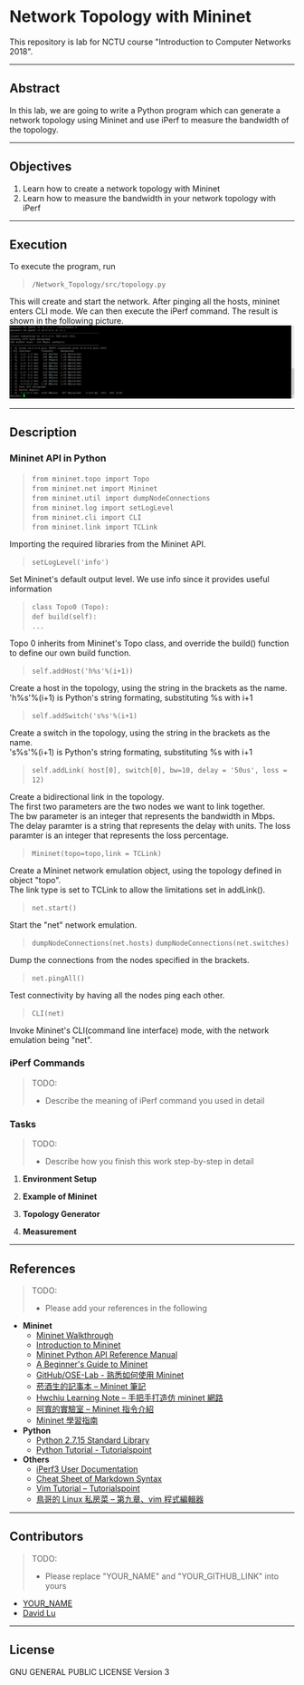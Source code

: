 # Network Topology with Mininet

This repository is lab for NCTU course "Introduction to Computer Networks 2018".

---
## Abstract

In this lab, we are going to write a Python program which can generate a network topology using Mininet and use iPerf to measure the bandwidth of the topology.

---
## Objectives

1. Learn how to create a network topology with Mininet
2. Learn how to measure the bandwidth in your network topology with iPerf

---
## Execution

To execute the program, run 
>`/Network_Topology/src/topology.py`

This will create and start the network. After pinging all the hosts, mininet enters CLI mode.
We can then execute the iPerf command.
The result is shown in the following picture.
![The result after running iPerf](iPerf_result.png)

---
## Description

### Mininet API in Python

>`from mininet.topo import Topo`  
>`from mininet.net import Mininet`    
>`from mininet.util import dumpNodeConnections`  
>`from mininet.log import setLogLevel`  
>`from mininet.cli import CLI`  
>`from mininet.link import TCLink`  

Importing the required libraries from the Mininet API.

>`setLogLevel('info')`

Set Mininet's default output level. We use info since it provides useful information

>`class Topo0 (Topo):`  
>`def build(self):`  
>`...`

Topo 0 inherits from Mininet's Topo class, and override the build() function to define our own build function.

>`self.addHost('h%s'%(i+1))`

Create a host in the topology, using the string in the brackets as the name.  
'h%s'%(i+1) is Python's string formating, substituting %s with i+1

>`self.addSwitch('s%s'%(i+1)`

Create a switch in the topology, using the string in the brackets as the name.  
's%s'%(i+1) is Python's string formating, substituting %s with i+1

>`self.addLink( host[0], switch[0], bw=10, delay = '50us', loss = 12)`

Create a bidirectional link in the topology.  
The first two parameters are the two nodes we want to link together.  
The bw parameter is an integer that represents the bandwidth in Mbps.  
The delay paramter is a string that represents the delay with units.
The loss paramter is an integer that represents the loss percentage.

>`Mininet(topo=topo,link = TCLink)`

Create a Mininet network emulation object, using the topology defined in object "topo".  
The link type is set to TCLink to allow the limitations set in addLink().

>`net.start()`

Start the "net" network emulation.

>`dumpNodeConnections(net.hosts)`
>`dumpNodeConnections(net.switches)`

Dump the connections from the nodes specified in the brackets.

>`net.pingAll()`

Test connectivity by having all the nodes ping each other.

>`CLI(net)`

Invoke Mininet's CLI(command line interface) mode, with the network emulation being "net".

### iPerf Commands

> TODO:
> * Describe the meaning of iPerf command you used in detail

### Tasks

> TODO:
> * Describe how you finish this work step-by-step in detail

1. **Environment Setup**


2. **Example of Mininet**


3. **Topology Generator**


4. **Measurement**

---
## References

> TODO: 
> * Please add your references in the following

* **Mininet**
    * [Mininet Walkthrough](http://mininet.org/walkthrough/)
    * [Introduction to Mininet](https://github.com/mininet/mininet/wiki/Introduction-to-Mininet)
    * [Mininet Python API Reference Manual](http://mininet.org/api/annotated.html)
    * [A Beginner's Guide to Mininet](https://opensourceforu.com/2017/04/beginners-guide-mininet/)
    * [GitHub/OSE-Lab - 熟悉如何使用 Mininet](https://github.com/OSE-Lab/Learning-SDN/blob/master/Mininet/README.md)
    * [菸酒生的記事本 – Mininet 筆記](https://blog.laszlo.tw/?p=81)
    * [Hwchiu Learning Note – 手把手打造仿 mininet 網路](https://hwchiu.com/setup-mininet-like-environment.html)
    * [阿寬的實驗室 – Mininet 指令介紹](https://ting-kuan.blog/2017/11/09/%E3%80%90mininet%E6%8C%87%E4%BB%A4%E4%BB%8B%E7%B4%B9%E3%80%91/)
    * [Mininet 學習指南](https://www.sdnlab.com/11495.html)
* **Python**
    * [Python 2.7.15 Standard Library](https://docs.python.org/2/library/index.html)
    * [Python Tutorial - Tutorialspoint](https://www.tutorialspoint.com/python/)
* **Others**
    * [iPerf3 User Documentation](https://iperf.fr/iperf-doc.php#3doc)
    * [Cheat Sheet of Markdown Syntax](https://www.markdownguide.org/cheat-sheet)
    * [Vim Tutorial – Tutorialspoint](https://www.tutorialspoint.com/vim/index.htm)
    * [鳥哥的 Linux 私房菜 – 第九章、vim 程式編輯器](http://linux.vbird.org/linux_basic/0310vi.php)

---
## Contributors

> TODO:
> * Please replace "YOUR_NAME" and "YOUR_GITHUB_LINK" into yours

* [YOUR_NAME](YOUR_GITHUB_LINK)
* [David Lu](https://github.com/yungshenglu)

---
## License

GNU GENERAL PUBLIC LICENSE Version 3